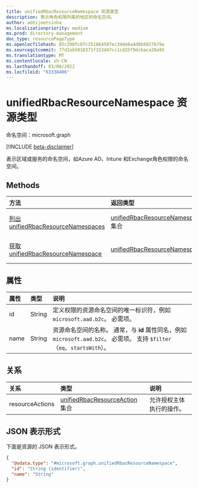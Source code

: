 ```yaml
---
title: unifiedRbacResourceNamespace 资源类型
description: 表示角色权限所属的地区的命名空间。
author: abhijeetsinha
ms.localizationpriority: medium
ms.prod: directory-management
doc_type: resourcePageType
ms.openlocfilehash: 85c290fc07c251864507ec34de0a4d6b6027b79e
ms.sourcegitcommit: 77d2ab5018371f153d47cc1cd25f9dcbaca28a95
ms.translationtype: MT
ms.contentlocale: zh-CN
ms.lasthandoff: 03/08/2022
ms.locfileid: "63338406"
---
```

# <a name="unifiedrbacresourcenamespace-resource-type"></a>unifiedRbacResourceNamespace 资源类型

命名空间：microsoft.graph

[!INCLUDE [beta-disclaimer](../../includes/beta-disclaimer.md)]

表示区域或服务的命名空间，如Azure AD、Intune 和Exchange角色权限的命名空间。

## <a name="methods"></a>Methods
|方法|返回类型|说明|
|:---|:---|:---|
|[列出 unifiedRbacResourceNamespaces](../api/rbacapplicationmultiple-list-resourcenamespaces.md)|[unifiedRbacResourceNamespace](../resources/unifiedrbacresourcenamespace.md) 集合|获取 [unifiedRbacResourceNamespace](../resources/unifiedrbacresourcenamespace.md) 对象及其属性的列表。|
|[获取 unifiedRbacResourceNamespace](../api/unifiedrbacresourcenamespace-get.md)|[unifiedRbacResourceNamespace](../resources/unifiedrbacresourcenamespace.md)|读取 [unifiedRbacResourceNamespace 对象的属性和](../resources/unifiedrbacresourcenamespace.md) 关系。|

## <a name="properties"></a>属性
|属性|类型|说明|
|:---|:---|:---|
|id|String|定义权限的资源命名空间的唯一标识符，例如 `microsoft.aad.b2c`。 必需项。|
|name|String|资源命名空间的名称。 通常，与 **id** 属性同名，例如 `microsoft.aad.b2c`。 必需项。 支持 `$filter`（`eq`、`startsWith`）。|

## <a name="relationships"></a>关系
|关系|类型|说明|
|:---|:---|:---|
|resourceActions|[unifiedRbacResourceAction](unifiedrbacresourceaction.md) 集合|允许授权主体执行的操作。|

## <a name="json-representation"></a>JSON 表示形式
下面是资源的 JSON 表示形式。
<!-- {
  "blockType": "resource",
  "keyProperty": "id",
  "@odata.type": "microsoft.graph.unifiedRbacResourceNamespace",
  "openType": false
}
-->
``` json
{
  "@odata.type": "#microsoft.graph.unifiedRbacResourceNamespace",
  "id": "String (identifier)",
  "name": "String"
}
```
